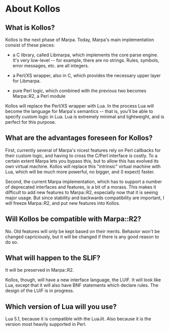 # About Kollos

## What is Kollos?

Kollos is the next phase of Marpa.  Today, Marpa's main implementation consist of these pieces:

+ a C library, called Libmarpa, which implements the core parse engine.  It's very low-level --
for example, there are no strings.  Rules, symbols, error messages, etc. are all integers.

+ a Perl/XS wrapper, also in C, which provides the necessary upper layer for Libmarpa.

+ pure Perl logic, which combined with the previous two becomes Marpa::R2, a Perl module

Kollos will replace the Perl/XS wrapper with Lua.
In the process Lua will become the language for Marpa's semantics --
that is, you'll be able to specify custom logic in Lua.
Lua is extremely minimal and lightweight, and is perfect for this purpose.

## What are the advantages foreseen for Kollos?

First, currently several of Marpa's nicest features rely on Perl callbacks
for their custom logic, and having to cross the C/Perl interface is costly.
To a certain extent Marpa lets you bypass this, but to allow this has evolved its
own virtual machine.
Kollos will replace this "intrinsic" virtual machine with Lua, which will be much more
powerful, no bigger, and (I expect) faster.

Second, the current Marpa implementation, which has to support
a number of deprecated interfaces and features, is a bit of a morass.
This makes it difficult to add new features to Marpa::R2,
especially now that it is seeing major usage.
But since stability and backwards compatibility are important,
I will freeze Marpa::R2, and put new features into Kollos.

## Will Kollos be compatible with Marpa::R2?

No.  Old features will only be kept based on their merits.
Behavior won't be changed capriciously, but it will be
changed if there is any good reason to do so.

## What will happen to the SLIF?

It will be preserved in Marpa::R2.

Kollos, though, will have a new interface language, the LUIF.
It will look like Lua, except that it will also have BNF
statements which declare rules.
The design of the LUIF is in progress.

## Which version of Lua will you use?

Lua 5.1, because it is compatible with the LuaJit.
Also because it is the version most heavily supported in Perl.
